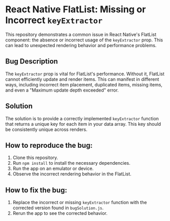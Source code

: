 # React Native FlatList: Missing or Incorrect `keyExtractor`

This repository demonstrates a common issue in React Native's FlatList component:  the absence or incorrect usage of the `keyExtractor` prop.  This can lead to unexpected rendering behavior and performance problems.

## Bug Description
The `keyExtractor` prop is vital for FlatList's performance.  Without it, FlatList cannot efficiently update and render items. This can manifest in different ways, including incorrect item placement, duplicated items, missing items, and even a "Maximum update depth exceeded" error.

## Solution
The solution is to provide a correctly implemented `keyExtractor` function that returns a unique key for each item in your data array.  This key should be consistently unique across renders.

## How to reproduce the bug:
1. Clone this repository.
2. Run `npm install` to install the necessary dependencies.
3. Run the app on an emulator or device.
4. Observe the incorrect rendering behavior in the FlatList.

## How to fix the bug:
1. Replace the incorrect or missing `keyExtractor` function with the corrected version found in `bugSolution.js`.
2. Rerun the app to see the corrected behavior.